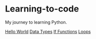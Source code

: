 # Learning-to-code
My journey to learning Python.

[Hello World](src/HelloWorld.py)
[Data Types](src/DataTypes.py)
[If Functions](src/IfFunctions.py)
[Loops](src/loops.py)


